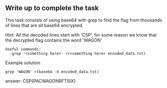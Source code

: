 ## Write up to complete the task

This task consists of using base64 with grep to find the flag from thousands of lines that are all base64 encrypted.

Hint: All the decoded lines start with 'CSP', for some reason we know that the decrypted flag contains the word 'WAGON'

```
Useful commands:
  -grep '<something here>' <(<something here> encoded_data.txt)
```

Example solution
```console
grep 'WAGON' <(base64 -d encoded_data.txt)
```

answer: CSP{PACWAGONRFTSIX}
